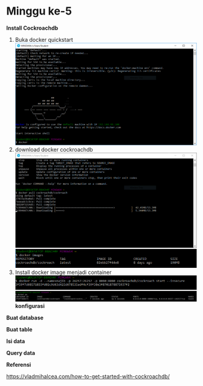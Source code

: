 # Minggu ke-5 
**Install Cockroachdb**
1. Buka docker quickstart
![img](img/0.PNG)
2. download docker cockroachdb
![img](img/1.PNG)
![img](img/2.PNG)
3. Install docker image menjadi container
![img](img/3.PNG)
![img](img/4.PNG)
**konfigurasi**

**Buat database**

**Buat table**

**Isi data**

**Query data**

**Referensi**

https://vladmihalcea.com/how-to-get-started-with-cockroachdb/
